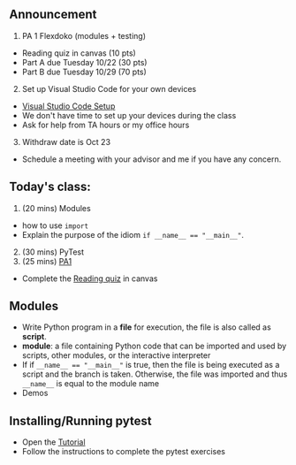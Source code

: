 ## Announcement
1. PA 1 Flexdoko (modules + testing)
- Reading quiz in canvas (10 pts)
- Part A due Tuesday 10/22 (30 pts)
- Part B due Tuesday 10/29 (70 pts)
2. Set up Visual Studio Code  for your own devices
- [Visual Studio Code Setup](https://w3.cs.jmu.edu/cs149/f24/info/vscode/)
- We don't have time to set up your devices during the class
- Ask for help from TA hours or my office hours
3. Withdraw date is Oct 23
- Schedule a meeting with your advisor and me if you have any concern.

## Today's class:
1. (20 mins) Modules
- how to use `import`
- Explain the purpose of the idiom `if __name__ == "__main__"`.
2. (30 mins) PyTest
3. (25 mins) [PA1](https://w3.cs.jmu.edu/cs149/f24/pa/pa1/)
- Complete the [Reading quiz](https://canvas.jmu.edu/courses/2035420/quizzes/4516302) in canvas

## Modules
- Write Python program in a **file** for execution, the file is also called as **script**.
- **module**: a file containing Python code that can be imported and used by scripts, other modules, or the interactive interpreter
- If if `__name__ == "__main__"` is true, then the file is being executed as a script and the branch is taken. Otherwise, the file was imported and thus `__name__` is equal to the module name
- Demos

## Installing/Running pytest
- Open the [Tutorial](https://w3.cs.jmu.edu/cs149/f24/info/pytest/)
- Follow the instructions to complete the pytest exercises
